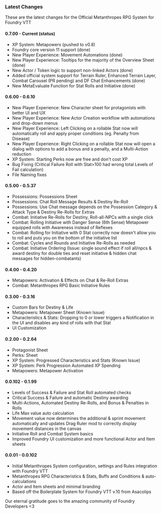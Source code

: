 ### Latest Changes
These are the latest changes for the Official Metanthropes RPG System for Foundry VTT
#### 0.7.00 - Current (status)
- XP System: Metapowers (pushed to v0.8)
- Foundry core version 11 support (done)
- New Player Experience: Movement Automations (done)
- New Player Experience: Tooltips for the majority of the Overview Sheet (done)
- New Actor / Token logic to support non-linked Actors (done)
- Added official system support for Terrain Ruler, Enhanced Terrain Layer, Combat Carousel (PR pending) and DF Chat Enhancements (done)
- New MetaEvaluate Function for Stat Rolls and Initiative (done)
#### 0.6.00 - 0.6.10
- New Player Experience: New Character sheet for protagonists with better UI and UX
- New Player Experience: New Actor Creation workflow with automations and drop-down menus
- New Player Experience: Left Clicking on a rollable Stat now will automatically roll and apply proper conditions (eg. Penalty from Disease)
- New Player Experience: Right Clicking on a rollable Stat now will open a dialog with options to add a bonus and a penalty, and a Multi-Action reduction
- XP System: Starting Perks now are free and don't cost XP
- Bug Fixing (Critical Failure Roll with Stat>100 had wrong total Levels of Fail calculation)
- File Naming fixes
#### 0.5.00 - 0.5.37
- Possessions: Possessions Sheet
- Possessions: Chat Roll Message Results & Destiny Re-Roll
- Possessions: Use Chat message depends on the Possession Category & Attack Type & Destiny Re-Rolls for Extras
- Combat: Initiative Re-Rolls for Destiny, Roll-all-NPCs with a single click
- Combat: Rolling Initiative with Danger Sense (6th Sense) Metapower equipped rolls with Awareness instead of Reflexes
- Combat: Rolling for Initiative with 0 Stat correctly now doesn't allow you to roll and puts you on the bottom of the initiative list
- Combat: Cycles and Rounds and Initiative Re-Rolls as needed
- Combat: Initiative Ordering (Issue: single sound effect if roll all/npcs & award destiny for double ties and reset initiative & hidden chat messages for hidden-combatants)
#### 0.4.00 - 0.4.20
- Metapowers: Activation & Effects on Chat & Re-Roll Extras
- Combat: Metanthropes RPG Basic Initiative Rules
#### 0.3.00 - 0.3.16
- Custom Bars for Destiny & Life
- Metapowers: Metapower Sheet (Known Issue)
- Characteristics & Stats: Dropping to 0 or lower triggers a Notification in the UI and disables any kind of rolls with that Stat
- UI Customization
#### 0.2.00 - 0.2.64
- Protagonist Sheet
- Perks: Sheet
- XP System: Progressed Characteristics and Stats (Known Issue)
- XP System: Perk Progression Automated XP Spending
- Metapowers: Metapower Activation
#### 0.0.102 - 0.1.99
- Levels of Success & Failure and Stat Roll automated checks
- Critical Success & Failure and automatic Destiny awarding
- Multi-Actions, Automated Destiny Re-Rolls, and Bonus & Penalties in Rolls
- Life Max value auto calculation
- Movement value now determines the additional & sprint movement automatically and updates Drag Ruler mod to correctly display movement distances in the canvas
- Initiative Roll and Combat System basics
- Improved Foundry UI customization and more functional Actor and Item sheets
#### 0.0.01 - 0.0.102
- Initial Metanthropes System configuration, settings and Rules integration with Foundry VTT
- Metanthropes RPG Characteristics & Stats, Buffs and Conditions & auto-calculations
- Actor and Item sheets and minimal branding
- Based off the Boilerplate System for Foundry VTT v.10 from Asacolips

Our eternal gratitude goes to the amazing community of Foundry Developers <3